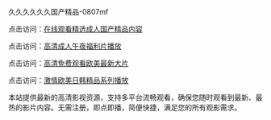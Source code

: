 久久久久久久国产精品-0807mf

点击访问：<a href="https://heiliaoxqkkct.pages.dev">在线观看精选成人国产精品内容</a>

点击访问：<a href="https://heiliaoxwd5i8.pages.dev">高清成人午夜福利片播放</a>

点击访问：<a href="https://heiliaowt0d7p.pages.dev">高清免费观看欧美最新大片</a>

点击访问：<a href="https://heiliaoga6s9v.pages.dev">激情欧美日韩精品系列播放</a>

本站提供最新的高清影视资源，支持多平台流畅观看，确保您随时观看到最新、最热的影片内容。无需注册，即点即播，简便快捷，满足您的所有观影需求。

<span style="display:none;">[Canonical link](https://github.com/fg20250708/fg20250708 ）</span>
